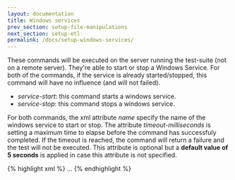 ```yaml
---
layout: documentation
title: Windows services
prev_section: setup-file-manipulations
next_section: setup-etl
permalink: /docs/setup-windows-services/
---
```

These commands will be executed on the server running the test-suite (not on a remote server). They're able to start or stop a Windows Service. For both of the commands, if the service is already started/stopped, this command will have no influence (and will not failed).

* *service-start*: this command starts a windows service.
* *service-stop*: this command stops a windows service.

For both commands, the xml attribute *name* specify the name of the windows service to start or stop. The attribute *timeout-milliseconds* is setting a maximum time to elapse before the command has successfuly completed. If the timeout is reached, the command will return a failure and the test will not be executed. This attribute is optional but a **default value of 5 seconds** is applied in case this attribute is not specified.

{% highlight xml %}
<setup>
	<service-start name="MyService"/>
</setup>
...
<cleanup>
	<service-stop name="MyService" timeout-milliseconds="15000"/>
</cleanup>
{% endhighlight %}
